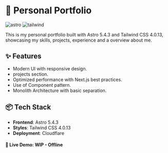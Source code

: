 # 🚀 Personal Portfolio
![astro](https://img.shields.io/badge/Astro-0C1222?style=for-the-badge&logo=astro&logoColor=FDFDFE) ![tailwind](https://img.shields.io/badge/Tailwind_CSS-38B2AC?style=for-the-badge&logo=tailwind-css&logoColor=white)

This is my personal portfolio built with Astro 5.4.3 and Tailwind CSS 4.0.13, showcasing my skills, projects, experience and a overview about me.

## ✨ Features
* Modern UI with responsive design.
* projects section.
* Optimized performance with Next.js best practices.
* Use of Component pattern.
* Monolith Architecture with basic separation.

## 📦 Tech Stack
* **Frontend**: Astro 5.4.3
* **Styles**: Tailwind CSS 4.0.13
* **Deployment**: Cloudflare

#### 🔗 Live Demo: WIP - Offline